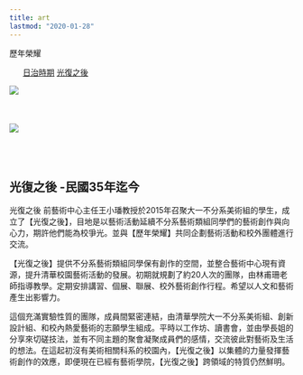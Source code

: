 ```yaml
---
title: art
lastmod: "2020-01-28"
---
```


<div class="page-title">
    <div class="line"></div>
    <div class="page-title-text">        
        <div class="ch">歷年榮耀</div>
    </div>
</div>

<div class="page-collect container-fluid">

<ul class="tab">
    <a href="/about/collect/music/">日治時期</a>
    <a class="active" href="/about/collect/art/">光復之後</a>
</ul>

<div class="row">
<div class="col-lg-6" style="padding-right: 60px">

<img class="w-100" src="https://i.imgur.com/DFvlL3Ch.png"/>
<br>
<br>
<br>
<br>
<img class="w-100" src="https://i.imgur.com/RyRXhlPh.png"/>
<br>
<br>
<br>
<br>

</div>
<div class="col-lg-6">

## 光復之後 -民國35年迄今

光復之後
前藝術中心主任王小璠教授於2015年召聚大一不分系美術組的學生，成立了【光復之後】，目地是以藝術活動延續不分系藝術類組同學們的藝術創作與向心力，期許他們能為校爭光。並與【歷年榮耀】共同企劃藝術活動和校外團體進行交流。

【光復之後】提供不分系藝術類組同學保有創作的空間，並整合藝術中心現有資源，提升清華校園藝術活動的發展。初期就規劃了約20人次的團隊，由林甫珊老師指導教學。定期安排講習、個展、聯展、校外藝術創作行程。希望以人文和藝術產生出影響力。

這個充滿實驗性質的團隊，成員間緊密連結，由清華學院大一不分系美術組、創新設計組、和校內熱愛藝術的志願學生組成。平時以工作坊、讀書會，並由學長姐的分享來切磋技法，並有不同主題的聚會凝聚成員們的感情，交流彼此對藝術及生活的想法。在這起初沒有美術相關科系的校園內，【光復之後】以集體的力量發揮藝術創作的效應，即便現在已經有藝術學院，【光復之後】跨領域的特質仍然鮮明。

</div>

</div>